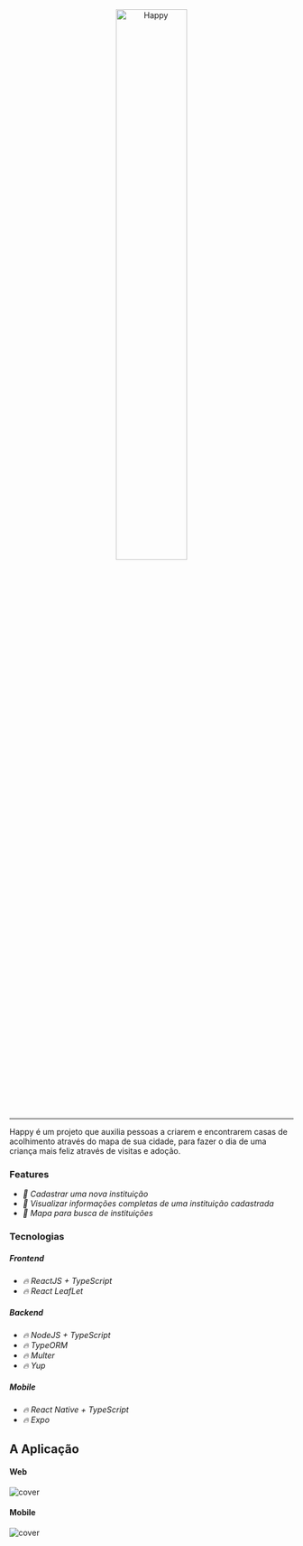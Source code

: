 <div align="center">
  <div>
    <img alt="Happy" width="50%" src="https://github.com/avilysva/avilysva/blob/master/projects-images/happyproject/happy-logo.png"/>
  </div>
</div>

<hr />

Happy é um projeto que auxilia pessoas a criarem e encontrarem casas de acolhimento através do mapa de sua cidade, para fazer o dia de uma criança mais feliz através de visitas e adoção.

### Features

- *:pencil: Cadastrar uma nova instituição*
- *:pencil: Visualizar informações completas de uma instituição cadastrada*
- *:pencil: Mapa para busca de instituições*

### Tecnologias
##### Frontend
- *:fire: ReactJS + TypeScript*
- *:fire: React LeafLet*
##### Backend
- *:fire: NodeJS + TypeScript*
- *:fire: TypeORM*
- *:fire: Multer*
- *:fire: Yup*
##### Mobile
- *:fire: React Native + TypeScript*
- *:fire: Expo*

## A Aplicação
#### Web
![cover](https://github.com/avilysva/avilysva/blob/master/projects-images/happyproject/web2.png)
#### Mobile
![cover](https://github.com/avilysva/avilysva/blob/master/projects-images/happyproject/mobile5.png)
